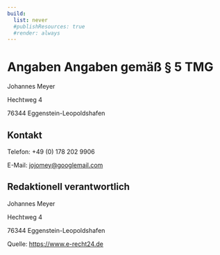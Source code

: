 ```yaml
---
build:
  list: never
  #publishResources: true
  #render: always
---
```


# Angaben Angaben gemäß § 5 TMG

Johannes Meyer

Hechtweg 4

76344 Eggenstein-Leopoldshafen

## Kontakt
Telefon: +49 (0) 178 202 9906

E-Mail: jojomey@googlemail.com

## Redaktionell verantwortlich
Johannes Meyer

Hechtweg 4

76344 Eggenstein-Leopoldshafen

Quelle: https://www.e-recht24.de